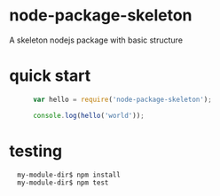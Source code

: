 node-package-skeleton
=====================

A skeleton nodejs package with basic structure


quick start
===========

```javascript
      var hello = require('node-package-skeleton');

      console.log(hello('world'));
```

testing
=======
      my-module-dir$ npm install
      my-module-dir$ npm test
